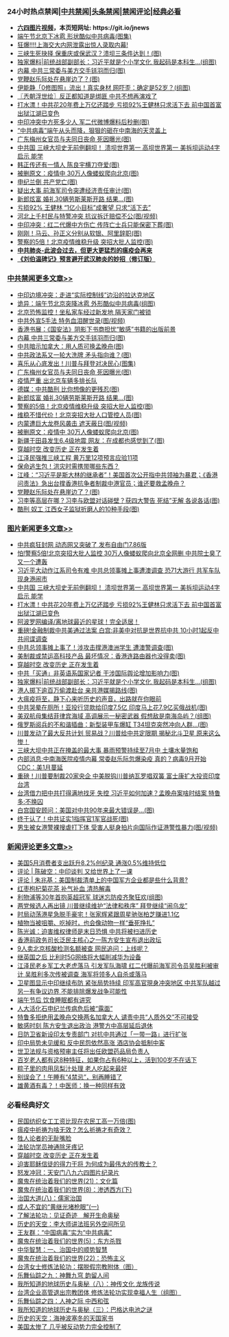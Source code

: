 <div id="tt">
<h3>24小时热点禁闻|<a href="#%E4%B8%AD%E5%85%B1%E7%A6%81%E9%97%BB%E6%9B%B4%E5%A4%9A%E6%96%87%E7%AB%A0">中共禁闻</a>|<a href="#%E5%9B%BE%E7%89%87%E6%96%B0%E9%97%BB%E6%9B%B4%E5%A4%9A%E6%96%87%E7%AB%A0">头条禁闻</a>|<a href="#%E6%96%B0%E9%97%BB%E8%AF%84%E8%AE%BA%E6%9B%B4%E5%A4%9A%E6%96%87%E7%AB%A0">禁闻评论|<a href="#%E5%BF%85%E7%9C%8B%E7%BB%8F%E5%85%B8%E5%A5%BD%E6%96%87">经典必看</a></h3>
<ul>
<li><b><a href="http://d1.bdrive.tk/64.mp4" target="_blank">六四图片视频</a>，本页短网址: https://git.io/jnews</b></li>
<li><a href="https://github.com/fqnews/bnews/blob/master/cbnews/20200626/1350690.md">端午节北京下冰雹 形状酷似中共病毒(图集)</a></li>
<li><a href="https://github.com/fqnews/bnews/blob/master/headline/20200626/1350461.md">狂爆!!!!上海交大内网泄露出惊人录取内幕!</a></li>
<li><a href="https://github.com/fqnews/bnews/blob/master/cnnews/20200626/1350699.md">三峡生死抉择 保重庆或保武汉？溃坝三条件达到！(图)</a></li>
<li><a href="https://github.com/fqnews/bnews/blob/master/topimagenews/20200626/1350770.md">独家爆料|前统战部副部长：习近平就是个小学文化 我起码是本科生…(组图)</a></li>
<li><a href="https://github.com/fqnews/bnews/blob/master/cbnews/20200626/1350841.md">内幕 中共三常委与美方交手铩羽而归(图)</a></li>
<li><a href="https://github.com/fqnews/bnews/blob/master/cbnews/20200626/1350800.md">党鞭赵乐际处在悬崖边了？(图)</a></li>
<li><a href="https://github.com/fqnews/bnews/blob/master/yule/20200626/1350624.md">伊能静「0修图照」流出！真实身材 网吓歪：确定是52岁？(组图)</a></li>
<li><a href="https://github.com/fqnews/bnews/blob/master/ssgc/20200626/1350599.md">〖兲朝浮世绘〗反正都知道是绑匪 中共不想再演戏了</a></li>
<li><a href="https://github.com/fqnews/bnews/blob/master/topimagenews/20200626/1350828.md">打水漂！中共花20年费上万亿还踏步 亏损92%王健林只求活下去 前中国首富出狱江湖已变色</a></li>
<li><a href="https://github.com/fqnews/bnews/blob/master/cbnews/20200626/1350753.md">中印冲突中方死多少人 军二代微博爆料后秒删(图)</a></li>
<li><a href="https://github.com/fqnews/bnews/blob/master/comments/20200626/1350590.md">“中共病毒”端午从头而降，狠狠的砸在中南海的天灵盖上</a></li>
<li><a href="https://github.com/fqnews/bnews/blob/master/cbnews/20200626/1350837.md">广东梅州女官员与夫同日丧命 死因曝光(图)</a></li>
<li><a href="https://github.com/fqnews/bnews/blob/master/topimagenews/20200626/1350955.md">中共国 三峡大坝史无前例翻坝！ 溃坝世界第一 高坝世界第一 美拆坝运动4字启示 能学</a></li>
<li><a href="https://github.com/fqnews/bnews/blob/master/cbnews/20200626/1350669.md">韩正传还有一情人 陈良宇横刀夺爱(图)</a></li>
<li><a href="https://github.com/fqnews/bnews/blob/master/cbnews/20200626/1350830.md">被删原文：疫情中 30万人像蝼蚁爬向北京(图)</a></li>
<li><a href="https://github.com/fqnews/bnews/blob/master/cbnews/20200626/1350726.md">申纪兰倒 共产党亡(图)</a></li>
<li><a href="https://github.com/fqnews/bnews/blob/master/cbnews/20200626/1350736.md">疑出大事 前海军司令突遭经济责任审计(图)</a></li>
<li><a href="https://github.com/fqnews/bnews/blob/master/cbnews/20200626/1350834.md">新郎炫富 婚礼30辆劳斯莱斯开路 结果...(图)</a></li>
<li><a href="https://github.com/fqnews/bnews/blob/master/comments/20200626/1350621.md">亏损92% 王健林 “1亿小目标”成奢望 只求“活下去”</a></li>
<li><a href="https://github.com/fqnews/bnews/blob/master/cbnews/20200626/1350576.md">河北上千村民与特警冲突 抗议拆迁赔偿不公(图/视频)</a></li>
<li><a href="https://github.com/fqnews/bnews/blob/master/cbnews/20200626/1350707.md">中印冲突：红二代爆中方伤亡 传阵亡士兵只能保密下葬(图)</a></li>
<li><a href="https://github.com/fqnews/bnews/blob/master/cnnews/20200626/1350742.md">刚刚！马云、孙正义分别从软银、阿里辞职(图)</a></li>
<li><a href="https://github.com/fqnews/bnews/blob/master/cbnews/20200626/1350833.md">警察的5倍！北京疫情维稳升级 突招大批人监控(图)</a></li>
<li><b><a href="https://github.com/fqnews/bnews/blob/master/comments/20200211/1275071.md" target="_blank">中共肺炎-此波会过去，但更大更猛烈的瘟疫会再来</a></b></li>
<li><b><a href="https://github.com/fqnews/bnews/blob/master/comments/20200207/1272816.md" target="_blank">《刘伯温碑记》预言避开武汉肺炎的妙招（修订版）</a></b></li>
</ul>
</div>

<div class="catlist">
<h3><a href="https://github.com/fqnews/bnews/blob/master/cbnews/" target="_blank">中共禁闻</a><span><a href="https://github.com/fqnews/bnews/blob/master/cbnews/" target="_blank" rel="nofollow">更多文章>></a></span></h3>
<ul>
<li><a href="https://github.com/fqnews/bnews/blob/master/cbnews/20200627/1351065.md" target="_blank">中印边境冲突：走进“实际控制线”边沿的拉达克地区</a></li>
<li><a href="https://github.com/fqnews/bnews/blob/master/cbnews/20200627/1351062.md" target="_blank">诡异：端午节北京突降冰雹 外形酷似中共病毒(组图)</a></li>
<li><a href="https://github.com/fqnews/bnews/blob/master/cbnews/20200627/1351061.md" target="_blank">北京恐怖监控！坐私家车经过新发地 隔天家门被锁</a></li>
<li><a href="https://github.com/fqnews/bnews/blob/master/cbnews/20200627/1351051.md" target="_blank">中共外宣5手法 特务血泪醒世录(图/视频)</a></li>
<li><a href="https://github.com/fqnews/bnews/blob/master/cbnews/20200626/1350969.md" target="_blank">香港书展：《国安法》阴影下书商担忧“敏感”书籍的出版前景</a></li>
<li><a href="https://github.com/fqnews/bnews/blob/master/cbnews/20200626/1350841.md" target="_blank">内幕 中共三常委与美方交手铩羽而归(图)</a></li>
<li><a href="https://github.com/fqnews/bnews/blob/master/cbnews/20200626/1350840.md" target="_blank">中共暗示加拿大：用人质可换孟晚舟(图)</a></li>
<li><a href="https://github.com/fqnews/bnews/blob/master/cbnews/20200626/1350839.md" target="_blank">中共政法系又一轮大洗牌 矛头指向谁？(图)</a></li>
<li><a href="https://github.com/fqnews/bnews/blob/master/cbnews/20200626/1350838.md" target="_blank">喜乐从心底发出！川普与拜登对决民心(图集)</a></li>
<li><a href="https://github.com/fqnews/bnews/blob/master/cbnews/20200626/1350837.md" target="_blank">广东梅州女官员与夫同日丧命 死因曝光(图)</a></li>
<li><a href="https://github.com/fqnews/bnews/blob/master/cbnews/20200626/1350836.md" target="_blank">疫情严重 出北京车辆多排长队</a></li>
<li><a href="https://github.com/fqnews/bnews/blob/master/cbnews/20200626/1350835.md" target="_blank">德媒：中共酷刑 比你想像的更残忍(图)</a></li>
<li><a href="https://github.com/fqnews/bnews/blob/master/cbnews/20200626/1350834.md" target="_blank">新郎炫富 婚礼30辆劳斯莱斯开路 结果&#8230;(图)</a></li>
<li><a href="https://github.com/fqnews/bnews/blob/master/cbnews/20200626/1350833.md" target="_blank">警察的5倍！北京疫情维稳升级 突招大批人监控(图)</a></li>
<li><a href="https://github.com/fqnews/bnews/blob/master/cbnews/20200626/1350832.md" target="_blank">维稳不惜代价！北京突招大批人口管控人员(图)</a></li>
<li><a href="https://github.com/fqnews/bnews/blob/master/cbnews/20200626/1350831.md" target="_blank">内蒙遭巨大龙卷风袭击 遮天蔽日(图/视频)</a></li>
<li><a href="https://github.com/fqnews/bnews/blob/master/cbnews/20200626/1350830.md" target="_blank">被删原文：疫情中 30万人像蝼蚁爬向北京(图)</a></li>
<li><a href="https://github.com/fqnews/bnews/blob/master/cbnews/20200626/1350829.md" target="_blank">新疆于田县发生6.4级地震 网友：在成都也感觉到了(图)</a></li>
<li><a href="https://github.com/fqnews/bnews/blob/master/comments/20200626/1259925.md" target="_blank">穿越时空 改变历史 正在发生着</a></li>
<li><a href="https://github.com/fqnews/bnews/blob/master/cbnews/20200626/1350796.md" target="_blank">江泽民强推三峡工程 黄万里12项预言应验11项</a></li>
<li><a href="https://github.com/fqnews/bnews/blob/master/cbnews/20200626/1350798.md" target="_blank">保命逃生包！洪灾时需携带哪些东西？</a></li>
<li><a href="https://github.com/fqnews/bnews/blob/master/cbnews/20200626/1350801.md" target="_blank">江峰：“习近平是斯大林的继承者”！美国首次公开指中共领袖为暴君；《香港问责法》急出台撑香港抗争者制裁中港官员；谁还要救孟晚舟？</a></li>
<li><a href="https://github.com/fqnews/bnews/blob/master/cbnews/20200626/1350800.md" target="_blank">党鞭赵乐际处在悬崖边了？(图)</a></li>
<li><a href="https://github.com/fqnews/bnews/blob/master/cbnews/20200626/1350785.md" target="_blank">习李等高层在哪？习李与欧盟对话碰壁？获四大警告 死结”无解 各说各话(图)</a></li>
<li><a href="https://github.com/fqnews/bnews/blob/master/cbnews/20200626/1350781.md" target="_blank">酷刑 奴工 江西女子监狱折磨人的10种手段(图)</a></li>

</ul>
</div>
<div class="catlist">
<h3><a href="https://github.com/fqnews/bnews/blob/master/topimagenews/" target="_blank">图片新闻</a><span><a href="https://github.com/fqnews/bnews/blob/master/topimagenews/" target="_blank" rel="nofollow">更多文章>></a></span></h3>
<ul>
<li><a href="https://github.com/fqnews/bnews/blob/master/topimagenews/20200626/1350975.md" target="_blank">中共疯狂封网 动态网又突破了 发布自由门7.86版</a></li>
<li><a href="https://github.com/fqnews/bnews/blob/master/topimagenews/20200626/1350970.md" target="_blank">怕!警察5倍!北京突招大批人监控 30万人像蝼蚁爬向北京全网删 中共院士臭了又一个遭轰</a></li>
<li><a href="https://github.com/fqnews/bnews/blob/master/topimagenews/20200626/1350963.md" target="_blank">习近平大动作江系司令有难 中共总领事摊上事遭澳调查 恐71大游行 共军车队现身港闹市</a></li>
<li><a href="https://github.com/fqnews/bnews/blob/master/topimagenews/20200626/1350955.md" target="_blank">中共国 三峡大坝史无前例翻坝！ 溃坝世界第一 高坝世界第一 美拆坝运动4字启示 能学</a></li>
<li><a href="https://github.com/fqnews/bnews/blob/master/topimagenews/20200626/1350828.md" target="_blank">打水漂！中共花20年费上万亿还踏步 亏损92%王健林只求活下去 前中国首富出狱江湖已变色</a></li>
<li><a href="https://github.com/fqnews/bnews/blob/master/topimagenews/20200626/1350827.md" target="_blank">阿波罗网编译/离地球最近的星球！完全适居！</a></li>
<li><a href="https://github.com/fqnews/bnews/blob/master/topimagenews/20200626/1350826.md" target="_blank">重磅!金融制裁中共美通过法案 白宫:非美中对抗是世界抗中共 10小时1起反中共间谍调查</a></li>
<li><a href="https://github.com/fqnews/bnews/blob/master/topimagenews/20200626/1350825.md" target="_blank">中共总领事摊上事了！涉攻击撑港澳洲学生 遭澳警调查(图)</a></li>
<li><a href="https://github.com/fqnews/bnews/blob/master/topimagenews/20200626/1350824.md" target="_blank">美制裁或禁运高科技产品 最坏情况：香港连路由器也没得卖(图)</a></li>
<li><a href="https://github.com/fqnews/bnews/blob/master/comments/20200626/1259925.md" target="_blank">穿越时空 改变历史 正在发生着</a></li>
<li><a href="https://github.com/fqnews/bnews/blob/master/topimagenews/20200626/1350799.md" target="_blank">中共「买通」非英语系国家记者 干涉国际舆论增加影响力(图)</a></li>
<li><a href="https://github.com/fqnews/bnews/blob/master/topimagenews/20200626/1350770.md" target="_blank">独家爆料|前统战部副部长：习近平就是个小学文化 我起码是本科生…(组图)</a></li>
<li><a href="https://github.com/fqnews/bnews/blob/master/topimagenews/20200626/1350752.md" target="_blank">港人掷下逾百万偷渡赴台 亲共港媒揭路线(图)</a></li>
<li><a href="https://github.com/fqnews/bnews/blob/master/comments/20200626/1350540.md" target="_blank">大瘟疫将至，静下心来听历史的声音，出路就在你眼前</a></li>
<li><a href="https://github.com/fqnews/bnews/blob/master/topimagenews/20200625/1350524.md" target="_blank">中共哭晕在厕所！亚投行贷款给印度7.5亿 印度马上花7.9亿买俄战机(图)</a></li>
<li><a href="https://github.com/fqnews/bnews/blob/master/topimagenews/20200625/1350513.md" target="_blank">美双航母集结菲律宾海域 高调展示一秘密武器 假想敌是南海岛屿？(组图)</a></li>
<li><a href="https://github.com/fqnews/bnews/blob/master/topimagenews/20200625/1350506.md" target="_blank">俄罗斯阅兵的不和谐插曲：新型装甲车爆缸 T34坦克突然冲向人群&#8230;(图)</a></li>
<li><a href="https://github.com/fqnews/bnews/blob/master/topimagenews/20200625/1350485.md" target="_blank">川普发动了最大反共计划 贸易战？川普给中共定限期 揭秘北斗卫星 原来这么惨！</a></li>
<li><a href="https://github.com/fqnews/bnews/blob/master/topimagenews/20200625/1350464.md" target="_blank">三峡大坝中共正在掩盖的最大事 暴雨预警持续至7月中 土壤水量饱和</a></li>
<li><a href="https://github.com/fqnews/bnews/blob/master/topimagenews/20200625/1350451.md" target="_blank">内部消息:中南海医院疫情内幕 常委赵乐际忽爆染疫 真的？病毒9月开始 CDC：美1月蔓延</a></li>
<li><a href="https://github.com/fqnews/bnews/blob/master/topimagenews/20200625/1350392.md" target="_blank">重磅！川普要制裁20家央企 中美脱钩川普纳瓦罗唱双簧 富士康扩大投资印度台湾</a></li>
<li><a href="https://github.com/fqnews/bnews/blob/master/topimagenews/20200625/1350378.md" target="_blank">台湾借力把中共打得满地找牙 失控 习近平如何加速？孟晚舟案啥时结案 特鲁多:不换囚</a></li>
<li><a href="https://github.com/fqnews/bnews/blob/master/topimagenews/20200625/1350377.md" target="_blank">白宫国安顾问：美国对中共90年来最大错误是…(图)</a></li>
<li><a href="https://github.com/fqnews/bnews/blob/master/topimagenews/20200625/1350354.md" target="_blank">终于认了！中共证实1指挥官1军官战死(图)</a></li>
<li><a href="https://github.com/fqnews/bnews/blob/master/topimagenews/20200625/1350353.md" target="_blank">男生被女港警裸搜虐打下体 受害人挺身拍片向国际作证港警性暴力(图/视频)</a></li>

</ul>
</div>
<div class="catlist">
<h3><a href="https://github.com/fqnews/bnews/blob/master/comments/" target="_blank">新闻评论</a><span><a href="https://github.com/fqnews/bnews/blob/master/comments/" target="_blank" rel="nofollow">更多文章>></a></span></h3>
<ul>
<li><a href="https://github.com/fqnews/bnews/blob/master/comments/20200627/1351070.md" target="_blank">美国5月消费者支出跃升8.2%创纪录 通涨0.5%维持低位</a></li>
<li><a href="https://github.com/fqnews/bnews/blob/master/comments/20200627/1351063.md" target="_blank">评论 | 陈破空：中印谈判  又给世界上了一课</a></li>
<li><a href="https://github.com/fqnews/bnews/blob/master/comments/20200627/1351055.md" target="_blank">评论 | 朱兆基：美国制裁清单上的中国军方企业都是些什么背景?</a></li>
<li><a href="https://github.com/fqnews/bnews/blob/master/comments/20200627/1351052.md" target="_blank">红枣枸杞菊花茶 补气补血 清热解毒</a></li>
<li><a href="https://github.com/fqnews/bnews/blob/master/comments/20200627/1351041.md" target="_blank">利物浦等30年首抱英超冠军 球迷忘防疫齐聚狂欢(组图)</a></li>
<li><a href="https://github.com/fqnews/bnews/blob/master/comments/20200627/1351040.md" target="_blank">两党候选人再出镜 川普继续维护“法律和秩序” 拜登继续“闹乌龙”</a></li>
<li><a href="https://github.com/fqnews/bnews/blob/master/comments/20200627/1351037.md" target="_blank">时局动荡港星急脱手豪宅！张家辉紧跟周星驰张柏芝赚进1.1亿</a></li>
<li><a href="https://github.com/fqnews/bnews/blob/master/comments/20200626/1351024.md" target="_blank">植物当被咀嚼、吃掉时，也会像动物一样“垂死挣扎”</a></li>
<li><a href="https://github.com/fqnews/bnews/blob/master/comments/20200626/1351002.md" target="_blank">陈光诚：迫害维权律师是末日恐惧 中共将被扫进历史</a></li>
<li><a href="https://github.com/fqnews/bnews/blob/master/comments/20200626/1350983.md" target="_blank">香港前政务司长泛民主核心之一陈方安生宣布退出政坛</a></li>
<li><a href="https://github.com/fqnews/bnews/blob/master/comments/20200626/1350972.md" target="_blank">9人卖北京核酸检测名额被查 网民追问：上线呢？</a></li>
<li><a href="https://github.com/fqnews/bnews/blob/master/comments/20200626/1350962.md" target="_blank">继英国之后  比利时5G网络将大幅削减华为设备</a></li>
<li><a href="https://github.com/fqnews/bnews/blob/master/comments/20200626/1350951.md" target="_blank">江泽民老乡军工大老虎落马 引发军队海啸 红二代曝前海军司令员吴胜利被审计 吴胜利多次传被调查 海军将领多人自杀或落马</a></li>
<li><a href="https://github.com/fqnews/bnews/blob/master/comments/20200626/1350950.md" target="_blank">卫星图显示中印继续布防 紧张局势持续 印军高官現身冲突地区 中共军队越过另一有争议边界 不能排除爆发战争可能性</a></li>
<li><a href="https://github.com/fqnews/bnews/blob/master/comments/20200626/1350905.md" target="_blank">端午节后  饮食睡眠都有讲究</a></li>
<li><a href="https://github.com/fqnews/bnews/blob/master/comments/20200626/1350904.md" target="_blank">人大活化石申纪兰传病危后被“露面”</a></li>
<li><a href="https://github.com/fqnews/bnews/blob/master/comments/20200626/1350903.md" target="_blank">特鲁多拒绝用孟晚舟交换两名加拿大人  谴责中共“人质外交”不可接受</a></li>
<li><a href="https://github.com/fqnews/bnews/blob/master/comments/20200626/1350902.md" target="_blank">敏感时刻 陈方安生退出政治 港警方中高层延后退休</a></li>
<li><a href="https://github.com/fqnews/bnews/blob/master/comments/20200626/1350901.md" target="_blank">日防卫省新设印太专责部门 对抗中共通过「一带一路」进行扩张</a></li>
<li><a href="https://github.com/fqnews/bnews/blob/master/comments/20200626/1350900.md" target="_blank">印中局势未见缓和 反中民怨依然高涨 酒店协会抵制中客</a></li>
<li><a href="https://github.com/fqnews/bnews/blob/master/comments/20200626/1350899.md" target="_blank">世卫法规与资格预审主任将出任欧盟药品局负责人</a></li>
<li><a href="https://github.com/fqnews/bnews/blob/master/comments/20200626/1350898.md" target="_blank">百岁老人都有这8种特征，如果你占有6种以上，活到100岁不在话下</a></li>
<li><a href="https://github.com/fqnews/bnews/blob/master/comments/20200626/1350897.md" target="_blank">粽子里的肉用凤梨汁处理  老人吃起来最好</a></li>
<li><a href="https://github.com/fqnews/bnews/blob/master/comments/20200626/1350896.md" target="_blank">别误会了！午睡有“4禁忌”，别再睡错了</a></li>
<li><a href="https://github.com/fqnews/bnews/blob/master/comments/20200626/1350895.md" target="_blank">雄黄酒有毒？！中医师：换一种同样有效</a></li>

</ul>
</div>

<div class="catlist">
<h3>必看经典好文</h3>
<ul>
<li><a href="https://github.com/fqnews/bnews/blob/master/lifebaike/20200515/1328783.md" target="_blank">民国纺织女工工资比现在农民工高一万倍(图)</a></li>
<li><a href="https://github.com/fqnews/bnews/blob/master/comments/20200502/1322275.md" target="_blank">瘟疫中祈祷为啥无效？怎么祈祷才有奇效？</a></li>
<li><a href="https://github.com/fqnews/bnews/blob/master/comments/20200606/783250.md" target="_blank">牲人论者的无耻嘴脸</a></li>
<li><a href="https://github.com/fqnews/bnews/blob/master/health/20170626/780263.md" target="_blank">法轮功学员神通除牙疼记</a></li>
<li><a href="https://github.com/fqnews/bnews/blob/master/comments/20200626/1259925.md" target="_blank">穿越时空 改变历史 正在发生着</a></li>
<li><a href="https://github.com/fqnews/bnews/blob/master/comments/20200622/1346846.md" target="_blank">迫害耶稣信徒的得力干将  为何成为最伟大的传教士？</a></li>
<li><a href="https://github.com/fqnews/bnews/blob/master/comments/20200604/783200.md" target="_blank">怒发冲冠：天安门八九六四图片纪录片</a></li>
<li><a href="https://github.com/fqnews/bnews/blob/master/comments/20180802/980476.md" target="_blank">魔鬼在统治着我们的世界(21)：文化篇</a></li>
<li><a href="https://github.com/fqnews/bnews/blob/master/topimagenews/20180527/948714.md" target="_blank">魔鬼在统治着我们的世界(8)：渗透西方(下)</a></li>
<li><a href="https://github.com/fqnews/bnews/blob/master/cbnews/20190424/914482.md" target="_blank">治国大道(八)：儒家治国</a></li>
<li><a href="https://github.com/fqnews/bnews/blob/master/lifebaike/20200527/1334909.md" target="_blank">成人不宜的“黄继光堵枪眼”(一)</a></li>
<li><a href="https://github.com/fqnews/bnews/blob/master/comments/20200307/1289968.md" target="_blank">了解法轮功：见证奇迹　解开生命奥秘</a></li>
<li><a href="https://github.com/fqnews/bnews/blob/master/tculture/20121025/73064.md" target="_blank">历史的天空：李大师讲法班另外空间所见</a></li>
<li><a href="https://github.com/fqnews/bnews/blob/master/comments/20200318/1295755.md" target="_blank">王友群：“中国病毒”实为“中共病毒”</a></li>
<li><a href="https://github.com/fqnews/bnews/blob/master/topimagenews/20180524/946967.md" target="_blank">魔鬼在统治着我们的世界(5)：东方杀戮</a></li>
<li><a href="https://github.com/fqnews/bnews/blob/master/comments/20200605/1340202.md" target="_blank">中华智慧：一、治国中的顺势智慧</a></li>
<li><a href="https://github.com/fqnews/bnews/blob/master/comments/20180804/981524.md" target="_blank">魔鬼在统治着我们的世界(22)：恐怖主义</a></li>
<li><a href="https://github.com/fqnews/bnews/blob/master/cbnews/20200610/1342772.md" target="_blank">台湾女士修炼法轮功：摆脱假宗教附体（图）</a></li>
<li><a href="https://github.com/fqnews/bnews/blob/master/tculture/20170718/793528.md" target="_blank">乐舞仙踪之九：神舞九穹 韵留人间</a></li>
<li><a href="https://github.com/fqnews/bnews/blob/master/topimagenews/20180225/905380.md" target="_blank">我所知道的地球历史与奥秘（八）：神传文化 龙族传说</a></li>
<li><a href="https://github.com/fqnews/bnews/blob/master/comments/20200528/1335859.md" target="_blank">台湾企业高管退出宗教团体 修炼法轮功实现幸福人生（组图）</a></li>
<li><a href="https://github.com/fqnews/bnews/blob/master/tculture/20190101/791144.md" target="_blank">乐舞仙踪之四：人神之际 中西和弦</a></li>
<li><a href="https://github.com/fqnews/bnews/blob/master/tculture/xiulian/20170726/797589.md" target="_blank">我所知道的地球历史与奥秘（三）：巴格达电池之谜</a></li>
<li><a href="https://github.com/fqnews/bnews/blob/master/tculture/xiulian/20170318/732480.md" target="_blank">历史的天空：海神波塞冬的天国家书</a></li>
<li><a href="https://github.com/fqnews/bnews/blob/master/comments/20200624/1349702.md" target="_blank">美国太惨了 几乎被反动势力完全控制了</a></li>

</ul>
</div>